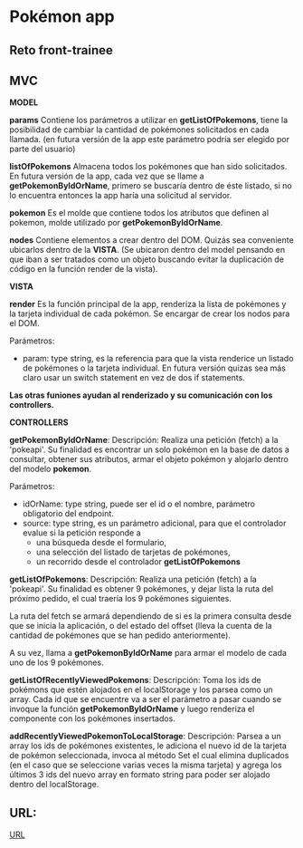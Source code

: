 #  Pokémon app
## Reto front-trainee

## MVC

**MODEL**

**params**
Contiene los parámetros a utilizar en **getListOfPokemons**, tiene la posibilidad de cambiar la cantidad de pokémones solicitados en cada llamada. (en futura versión de la app este parámetro podría ser elegido por parte del usuario)

**listOfPokemons**
Almacena todos los pokémones que han sido solicitados.
En futura versión de la app, cada vez que se llame a **getPokemonByIdOrName**, primero se buscaría dentro de éste listado, si no lo encuentra entonces la app haría una solicitud al servidor.

**pokemon**
Es el molde que contiene todos los atributos que definen al pokemon, molde utilizado por **getPokemonByIdOrName**.

**nodes**
Contiene elementos a crear dentro del DOM.
Quizás sea conveniente ubicarlos dentro de la **VISTA**.
(Se ubicaron dentro del model pensando en que iban a ser tratados como un objeto buscando evitar la duplicación de código en la función render de la vista).


**VISTA**

**render**
Es la función principal de la app, renderiza la lista de pokémones y la tarjeta individual de cada pokémon.
Se encargar de crear los nodos para el DOM.

Parámetros:
- param: type string, es la referencia para que la vista renderice un listado de pokémones o la tarjeta individual.
En futura versión quizas sea más claro usar un switch statement en vez de dos if statements.

**Las otras funiones ayudan al renderizado y su comunicación con los controllers.**


**CONTROLLERS**

**getPokemonByIdOrName**:
Descripción:
Realiza una petición (fetch) a la 'pokeapi'.
Su finalidad es encontrar un solo pokémon en la base de datos a consultar, obtener sus atributos, armar el objeto pokémon y alojarlo dentro del modelo **pokemon**.

Parámetros: 
- idOrName: type string, puede ser el id o el nombre, parámetro obligatorio del endpoint. 
- source: type string, es un parámetro adicional, para que el controlador evalue si la petición responde a 
    - una búsqueda desde el formulario,
    - una selección del listado de tarjetas de pokémones,
    - un recorrido desde el controlador **getListOfPokemons**

**getListOfPokemons**:
Descripción:
Realiza una petición (fetch) a la 'pokeapi'.
Su finalidad es obtener 9 pokémones, y dejar lista la ruta del próximo pedido, el cual traería los 9 pokémones siguientes.

La ruta del fetch se armará dependiendo de si es la primera consulta desde que se inicia la aplicación, o del estado del offset (lleva la cuenta de la cantidad de pokémones que se han pedido anteriormente).

A su vez, llama a **getPokemonByIdOrName** para armar el modelo de cada uno de los 9 pokémones.

**getListOfRecentlyViewedPokemons**:
Descripción:
Toma los ids de pokémons que estén alojados en el localStorage y los parsea como un array. Cada id que se encuentre va a ser el parámetro a pasar cuando se invoque la función **getPokemonByIdOrName** y luego renderiza el componente con los pokémones insertados.

**addRecentlyViewedPokemonToLocalStorage**:
Descripción:
Parsea a un array los ids de pokémones existentes, le adiciona el nuevo id de la tarjeta de pokémon seleccionada, invoca al método Set el cual elimina duplicados (en el caso que se seleccione varias veces la misma tarjeta) y agrega los últimos 3 ids del nuevo array en formato string para poder ser alojado dentro del localStorage.

## URL:
[URL](https://gerardhemgren.github.io/reto-front-trainee/)
